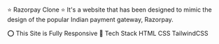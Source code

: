 ⭐ Razorpay Clone ⭐
It's a website that has been designed to mimic the design of the popular Indian payment gateway, Razorpay.

⭕ This Site is Fully Responsive
📌 Tech Stack
HTML  CSS  TailwindCSS 
